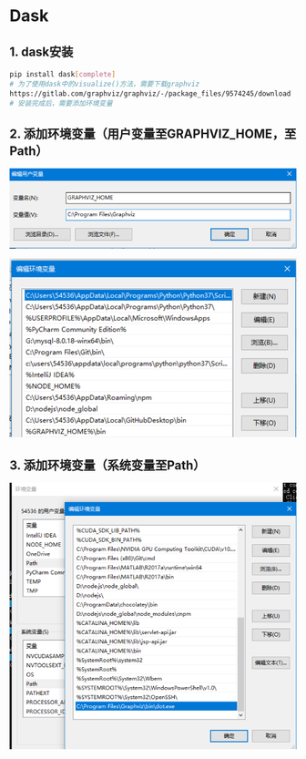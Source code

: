 # Dask

## 1. dask安装

```bash
pip install dask[complete]
# 为了使用dask中的visualize()方法，需要下载graphviz
https://gitlab.com/graphviz/graphviz/-/package_files/9574245/download
# 安装完成后，需要添加环境变量
```

## 2. 添加环境变量（用户变量至GRAPHVIZ_HOME，至Path）

![image-20210520174357608](image-20210520174357608.png)

![image-20210520174533704](image-20210520174533704.png)

## 3. 添加环境变量（系统变量至Path）

![image-20210520174624768](image-20210520174624768.png)